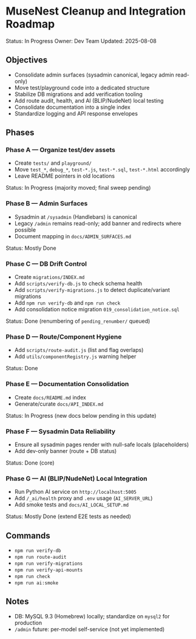 # MuseNest Cleanup and Integration Roadmap

Status: In Progress
Owner: Dev Team
Updated: 2025-08-08

## Objectives
- Consolidate admin surfaces (sysadmin canonical, legacy admin read-only)
- Move test/playground code into a dedicated structure
- Stabilize DB migrations and add verification tooling
- Add route audit, health, and AI (BLIP/NudeNet) local testing
- Consolidate documentation into a single index
- Standardize logging and API response envelopes

## Phases

### Phase A — Organize test/dev assets
- Create `tests/` and `playground/`
- Move `test_*`, `debug_*`, `test-*.js`, `test-*.sql`, `test-*.html` accordingly
- Leave README pointers in old locations

Status: In Progress (majority moved; final sweep pending)

### Phase B — Admin Surfaces
- Sysadmin at `/sysadmin` (Handlebars) is canonical
- Legacy `/admin` remains read-only; add banner and redirects where possible
- Document mapping in `docs/ADMIN_SURFACES.md`

Status: Mostly Done

### Phase C — DB Drift Control
- Create `migrations/INDEX.md`
- Add `scripts/verify-db.js` to check schema health
- Add `scripts/verify-migrations.js` to detect duplicate/variant migrations
- Add `npm run verify-db` and `npm run check`
 - Add consolidation notice migration `019_consolidation_notice.sql`

Status: Done (renumbering of `pending_renumber/` queued)

### Phase D — Route/Component Hygiene
- Add `scripts/route-audit.js` (list and flag overlaps)
- Add `utils/componentRegistry.js` warning helper

Status: Done

### Phase E — Documentation Consolidation
- Create `docs/README.md` index
- Generate/curate `docs/API_INDEX.md`

Status: In Progress (new docs below pending in this update)

### Phase F — Sysadmin Data Reliability
- Ensure all sysadmin pages render with null-safe locals (placeholders)
- Add dev-only banner (route + DB status)

Status: Done (core)

### Phase G — AI (BLIP/NudeNet) Local Integration
- Run Python AI service on `http://localhost:5005`
- Add `/_ai/health` proxy and `.env` usage (`AI_SERVER_URL`)
- Add smoke tests and `docs/AI_LOCAL_SETUP.md`

Status: Mostly Done (extend E2E tests as needed)

## Commands
- `npm run verify-db`
- `npm run route-audit`
- `npm run verify-migrations`
- `npm run verify-api-mounts`
- `npm run check`
- `npm run ai:smoke`

## Notes
- DB: MySQL 9.3 (Homebrew) locally; standardize on `mysql2` for production
- `/admin` future: per-model self-service (not yet implemented) 